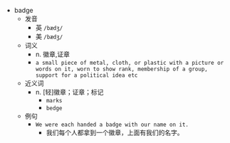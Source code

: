 - badge
  - 发音
    - 英 `/bædʒ/`
    - 美 `/bædʒ/`
  - 词义
    - n. 徽章,证章
    - `a small piece of metal, cloth, or plastic with a picture or words on it, worn to show rank, membership of a group, support for a political idea etc`
  - 近义词
    - n. [轻]徽章；证章；标记
      - `marks`
      - `bedge`
  - 例句
    - `We were each handed a badge with our name on it.`
      - 我们每个人都拿到一个徽章，上面有我们的名字。

